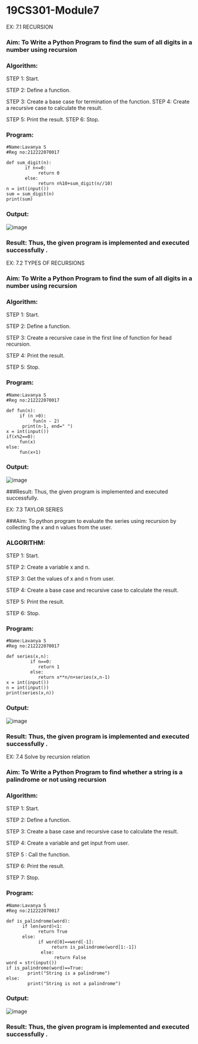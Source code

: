 # 19CS301-Module7
EX: 7.1 RECURSION
### Aim: To Write a Python Program to find the sum of all digits in a number using recursion
### Algorithm:
STEP 1: Start.

STEP 2: Define a function.

STEP 3: Create a base case for termination of the function. STEP 4: Create a recursive case to calculate the result.

STEP 5: Print the result. STEP 6: Stop.

### Program:
```
#Name:Lavanya S
#Reg no:212222070017

def sum_digit(n):
       if n<=0:
            return 0
       else:
            return n%10+sum_digit(n//10)
n = int(input())
sum = sum_digit(n)
print(sum)
```
### Output:
![image](https://github.com/user-attachments/assets/50acc657-266e-46e6-ab17-10358494e26c)

### Result: Thus, the given program is implemented and executed successfully .
 

EX: 7.2 TYPES OF RECURSIONS
### Aim: To Write a Python Program to find the sum of all digits in a number using recursion
### Algorithm:
STEP 1: Start.

STEP 2: Define a function.

STEP 3: Create a recursive case in the first line of function for head recursion.

STEP 4: Print the result.

STEP 5: Stop.
### Program:
```
#Name:Lavanya S
#Reg no:212222070017

def fun(n):
     if (n >0):
          fun(n - 2)
      print(n-1, end=" ")
x = int(input())
if(x%2==0):
     fun(x)
else:
     fun(x+1)

```
### Output:
![image](https://github.com/user-attachments/assets/c4d6416f-d333-49c1-9dd5-0f774cdabb03)

###Result: Thus, the given program is implemented and executed successfully.
 


EX: 7.3 TAYLOR SERIES

###Aim: To python program to evaluate the series using recursion by collecting the x and n values from the user.
### ALGORITHM:
STEP 1: Start.

STEP 2: Create a variable x and n.

STEP 3: Get the values of x and n from user.

STEP 4: Create a base case and recursive case to calculate the result.

STEP 5: Print the result.

STEP 6: Stop.
### Program:
```
#Name:Lavanya S
#Reg no:212222070017

def series(x,n):
         if n==0:
            return 1
         else:
            return x**n/n+series(x,n-1)
x = int(input())
n = int(input())
print(series(x,n))
```
### Output:
![image](https://github.com/user-attachments/assets/1d00b1a4-cecb-466f-8593-805f00d27461)

 
### Result: Thus, the given program is implemented and executed successfully .
 

EX: 7.4 Solve by recursion relation

### Aim: To Write a Python Program to find whether a string is a palindrome or not using recursion

### Algorithm:
STEP 1: Start.

STEP 2: Define a function.

STEP 3: Create a base case and recursive case to calculate the result.

STEP 4: Create a variable and get input from user.

STEP 5 : Call the function.

STEP 6: Print the result.

STEP 7: Stop.

### Program:
```
#Name:Lavanya S
#Reg no:212222070017

def is_palindrome(word):
      if len(word)<1:
            return True
      else:
            if word[0]==word[-1]:
                 return is_palindrome(word[1:-1])
             else:
                  return False
word = str(input())
if is_palindrome(word)==True:
        print("String is a palindrome")
else:
        print("String is not a palindrome")
```
### Output:
![image](https://github.com/user-attachments/assets/d30ef836-1901-448a-a146-dc905fdc3198)

### Result: Thus, the given program is implemented and executed successfully .
 


